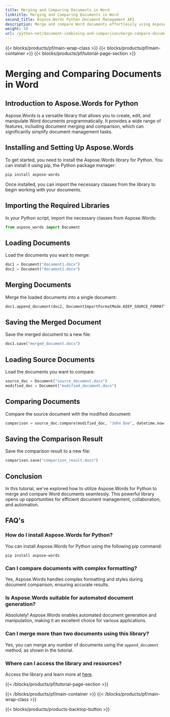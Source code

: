 ```yaml
---
title: Merging and Comparing Documents in Word
linktitle: Merging and Comparing Documents in Word
second_title: Aspose.Words Python Document Management API
description: Merge and compare Word documents effortlessly using Aspose.Words for Python. Learn how to manipulate documents, highlight differences, and automate tasks.
weight: 10
url: /python-net/document-combining-and-comparison/merge-compare-documents/
---
```


{{< blocks/products/pf/main-wrap-class >}}
{{< blocks/products/pf/main-container >}}
{{< blocks/products/pf/tutorial-page-section >}}

# Merging and Comparing Documents in Word


## Introduction to Aspose.Words for Python

Aspose.Words is a versatile library that allows you to create, edit, and manipulate Word documents programmatically. It provides a wide range of features, including document merging and comparison, which can significantly simplify document management tasks.

## Installing and Setting Up Aspose.Words

To get started, you need to install the Aspose.Words library for Python. You can install it using pip, the Python package manager:

```python
pip install aspose-words
```

Once installed, you can import the necessary classes from the library to begin working with your documents.

## Importing the Required Libraries

In your Python script, import the necessary classes from Aspose.Words:

```python
from aspose_words import Document
```

## Loading Documents

Load the documents you want to merge:

```python
doc1 = Document("document1.docx")
doc2 = Document("document2.docx")
```

## Merging Documents

Merge the loaded documents into a single document:

```python
doc1.append_document(doc2, DocumentImportFormatMode.KEEP_SOURCE_FORMATTING)
```

## Saving the Merged Document

Save the merged document to a new file:

```python
doc1.save("merged_document.docx")
```

## Loading Source Documents

Load the documents you want to compare:

```python
source_doc = Document("source_document.docx")
modified_doc = Document("modified_document.docx")
```

## Comparing Documents

Compare the source document with the modified document:

```python
comparison = source_doc.compare(modified_doc, "John Doe", datetime.now())
```

## Saving the Comparison Result

Save the comparison result to a new file:

```python
comparison.save("comparison_result.docx")
```

## Conclusion

In this tutorial, we've explored how to utilize Aspose.Words for Python to merge and compare Word documents seamlessly. This powerful library opens up opportunities for efficient document management, collaboration, and automation.

## FAQ's

### How do I install Aspose.Words for Python?

You can install Aspose.Words for Python using the following pip command:
```
pip install aspose-words
```

### Can I compare documents with complex formatting?

Yes, Aspose.Words handles complex formatting and styles during document comparison, ensuring accurate results.

### Is Aspose.Words suitable for automated document generation?

Absolutely! Aspose.Words enables automated document generation and manipulation, making it an excellent choice for various applications.

### Can I merge more than two documents using this library?

Yes, you can merge any number of documents using the `append_document` method, as shown in the tutorial.

### Where can I access the library and resources?

Access the library and learn more at [here](https://releases.aspose.com/words/python/).

{{< /blocks/products/pf/tutorial-page-section >}}

{{< /blocks/products/pf/main-container >}}
{{< /blocks/products/pf/main-wrap-class >}}

{{< blocks/products/products-backtop-button >}}
